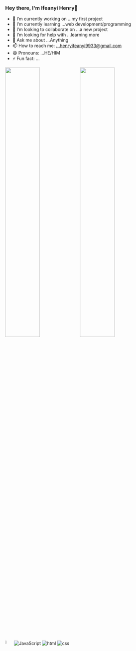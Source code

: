 ### Hey there, I'm Ifeanyi Henry👋

- 🔭 I’m currently working on ...my first project
- 🌱 I’m currently learning ...web development/programming
- 👯 I’m looking to collaborate on ...a new project
- 🤔 I’m looking for help with ...learning more
- 💬 Ask me about ...Anything
- 📫 How to reach me: ...henryifeanyi9933@gmail.com
- 😄 Pronouns: ...HE/HIM
- ⚡ Fun fact: ...

<img align="left" width="47%" src="https://github-readme-stats.vercel.app/api?username=Gold5050&show_icons=true&theme=radical"/>
<img align="left" width="47%" src="https://github-readme-stats.vercel.app/api/top-langs/?username=Gold5050&layout=compact"/>

<img alt= "PHP"  align="left" width="5%" src="https://img.shields.io/badge/php-%23777BB4.svg?style=for-the-badge&logo=php&logoColor=white">
<img alt="JavaScript" src="https://img.shields.io/badge/javascript-%23323330.svg?style=for-the-badge&logo=javascript&logoColor=%23F7DF1E"/>
<img alt="html" src="https://img.shields.io/badge/html5-%23E34F26.svg?style=for-the-badge&amp;logo=html5&amp;logoColor=white" style="max-width: 100%";/>
<img alt="css" src="https://img.shields.io/badge/css3-%231572B6.svg?style=for-the-badge&amp;logo=css3&amp;logoColor=white" style="max-width: 100%";/>
